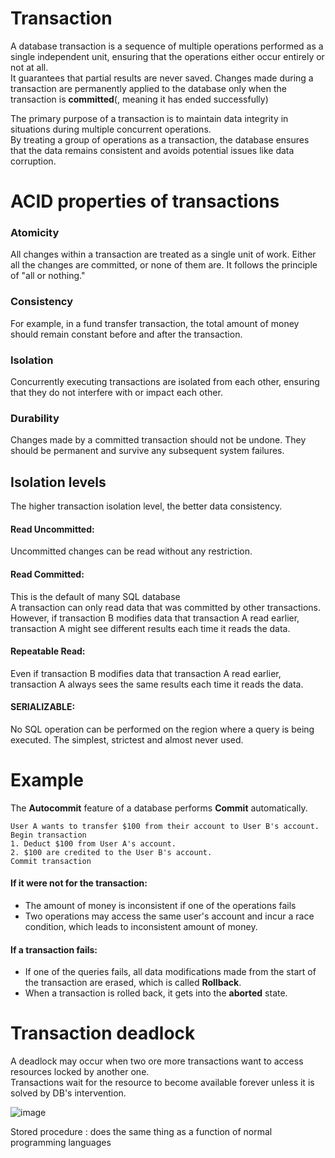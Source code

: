 # Transaction
A database transaction is a sequence of multiple operations performed as a single independent unit, ensuring that the operations either occur entirely or not at all.<br>
It guarantees that partial results are never saved. Changes made during a transaction are permanently applied to the database only when the transaction is **committed**(, meaning it has ended successfully) <br>

The primary purpose of a transaction is to maintain data integrity in situations during multiple concurrent operations.<br>
By treating a group of operations as a transaction, the database ensures that the data remains consistent and avoids potential issues like data corruption.

# ACID properties of transactions
### Atomicity
All changes within a transaction are treated as a single unit of work. Either all the changes are committed, or none of them are. It follows the principle of "all or nothing."

### Consistency
For example, in a fund transfer transaction, the total amount of money should remain constant before and after the transaction.

### Isolation
Concurrently executing transactions are isolated from each other, ensuring that they do not interfere with or impact each other.

### Durability
Changes made by a committed transaction should not be undone. They should be permanent and survive any subsequent system failures.

## Isolation levels
The higher transaction isolation level, the better data consistency.<br>
#### Read Uncommitted:
Uncommitted changes can be read without any restriction.
#### Read Committed:
This is the default of many SQL database<br>
A transaction can only read data that was committed by other transactions.<br>
However, if transaction B modifies data that transaction A read earlier, transaction A might see different results each time it reads the data.
#### Repeatable Read:
Even if transaction B modifies data that transaction A read earlier, transaction A always sees the same results each time it reads the data.
#### SERIALIZABLE:
No SQL operation can be performed on the region where a query is being executed. The simplest, strictest and almost never used.

# Example
The **Autocommit** feature of a database performs **Commit** automatically.
~~~
User A wants to transfer $100 from their account to User B's account.
Begin transaction
1. Deduct $100 from User A's account.
2. $100 are credited to the User B's account.
Commit transaction
~~~
#### If it were not for the transaction:
- The amount of money is inconsistent if one of the operations fails
- Two operations may access the same user's account and incur a race condition, which leads to inconsistent amount of money.

#### If a transaction fails:
- If one of the queries fails, all data modifications made from the start of the transaction are erased, which is called **Rollback**.
- When a transaction is rolled back, it gets into the **aborted** state.

# Transaction deadlock
A deadlock may occur when two ore more transactions want to access resources locked by another one.<br>
Transactions wait for the resource to become available forever unless it is solved by DB's intervention.

![image](https://user-images.githubusercontent.com/67142421/178089624-c7a83d81-ee29-404f-94e4-1a4f2811a0c7.png)

Stored procedure : does the same thing as a function of normal programming languages
